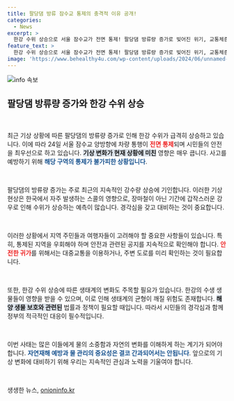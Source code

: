 ```yaml
---
title: 팔당댐 방류 잠수교 통제의 충격적 이유 공개!
categories:
  - News
excerpt: >
  한강 수위 상승으로 서울 잠수교가 전면 통제! 팔당댐 방류량 증가로 빚어진 위기, 교통체증의 대란이 예상된다. 지금 상황을 확인하세요!
feature_text: >
  한강 수위 상승으로 서울 잠수교가 전면 통제! 팔당댐 방류량 증가로 빚어진 위기, 교통체증의 대란이 예상된다. 지금 상황을 확인하세요!
image: 'https://www.behealthy4u.com/wp-content/uploads/2024/06/unnamed-file.png'
---
```


<p><img src="https://www.behealthy4u.com/wp-content/uploads/2024/06/unnamed-file.png" alt="info 속보" /></p>

<h2 data-ke-size="size26">팔당댐 방류량 증가와 한강 수위 상승</h2>

<p data-ke-size="size16">&nbsp;</p>

<p>최근 기상 상황에 따른 팔당댐의 방류량 증가로 인해 한강 수위가 급격히 상승하고 있습니다. 이에 따라 24일 서울 잠수교 양방향에 차량 통행이 <b><span style="color: #ee2323;">전면 통제</span></b>되며 시민들의 안전을 최우선으로 하고 있습니다. <b><span style="background-color: #21538527;">기상 변화가 현재 상황에 미친</span></b> 영향은 매우 큽니다. 사고를 예방하기 위해 <b><span style="color: #1a5490;">해당 구역의 통제가 불가피한 상황입니다</span></b>.</p>

<p data-ke-size="size16">&nbsp;</p>

<p>팔당댐의 방류량 증가는 주로 최근의 지속적인 강수량 상승에 기인합니다. 이러한 기상 현상은 한국에서 자주 발생하는 스콜의 영향으로, 장마철이 아닌 기간에 갑작스러운 강우로 인해 수위가 상승하는 예측이 많습니다. 경각심을 갖고 대비하는 것이 중요합니다.</p>

<p data-ke-size="size16">&nbsp;</p>

<p>이러한 상황에서 지역 주민들과 여행자들이 고려해야 할 중요한 사항들이 있습니다. 특히, 통제된 지역을 우회해야 하며 안전과 관련된 공지를 지속적으로 확인해야 합니다. <b><span style="color: #ee2323;">안전한 귀가</span></b>를 위해서는 대중교통을 이용하거나, 주변 도로를 미리 확인하는 것이 필요합니다.</p>

<p data-ke-size="size16">&nbsp;</p>

<p>또한, 한강 수위 상승에 따른 생태계의 변화도 주목할 필요가 있습니다. 한강의 수생 생물들이 영향을 받을 수 있으며, 이로 인해 생태계의 균형이 깨질 위험도 존재합니다. <b><span style="background-color: #21538527;">해양 생물 보호와 관련된</span></b> 법률과 정책이 필요할 때입니다. 따라서 시민들의 경각심과 함께 정부의 적극적인 대응이 필수적입니다.</p>

<p data-ke-size="size16">&nbsp;</p>

<p>이번 사태는 많은 이들에게 물의 소중함과 자연의 변화를 이해하게 하는 계기가 되어야 합니다. <b><span style="color: #1a5490;">자연재해 예방과 물 관리의 중요성은 결코 간과되어서는 안됩니다</span></b>. 앞으로의 기상 변화에 대비하기 위해 우리는 지속적인 관심과 노력을 기울여야 합니다. </p>

<p data-ke-size="size16">&nbsp;</p>
생생한 뉴스, <a href="https://onioninfo.kr" rel="dofollow">onioninfo.kr</a>


